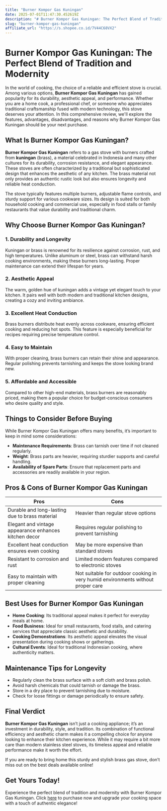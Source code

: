 ```yaml
---
title: "Burner Kompor Gas Kuningan"
date: 2025-07-01T11:47:30.452619Z
description: "# Burner Kompor Gas Kuningan: The Perfect Blend of Tradition and Modernity..."
slug: "burner-kompor-gas-kuningan"
affiliate_url: "https://s.shopee.co.id/7V44C68VX2"
---
```

# Burner Kompor Gas Kuningan: The Perfect Blend of Tradition and Modernity

In the world of cooking, the choice of a reliable and efficient stove is crucial. Among various options, **Burner Kompor Gas Kuningan** has gained popularity for its durability, aesthetic appeal, and performance. Whether you are a home cook, a professional chef, or someone who appreciates traditional craftsmanship fused with modern technology, this stove deserves your attention. In this comprehensive review, we'll explore the features, advantages, disadvantages, and reasons why Burner Kompor Gas Kuningan should be your next purchase.

## What Is Burner Kompor Gas Kuningan?

**Burner Kompor Gas Kuningan** refers to a gas stove with burners crafted from **kuningan** (brass), a material celebrated in Indonesia and many other cultures for its durability, corrosion resistance, and elegant appearance. These stoves are often characterized by a traditional but sophisticated design that enhances the aesthetic of any kitchen. The brass material not only provides an authentic rustic look but also ensures longevity and reliable heat conduction.

The stove typically features multiple burners, adjustable flame controls, and sturdy support for various cookware sizes. Its design is suited for both household cooking and commercial use, especially in food stalls or family restaurants that value durability and traditional charm.

## Why Choose Burner Kompor Gas Kuningan?

### 1. **Durability and Longevity**
Kuningan or brass is renowned for its resilience against corrosion, rust, and high temperatures. Unlike aluminum or steel, brass can withstand harsh cooking environments, making these burners long-lasting. Proper maintenance can extend their lifespan for years.

### 2. **Aesthetic Appeal**
The warm, golden hue of kuningan adds a vintage yet elegant touch to your kitchen. It pairs well with both modern and traditional kitchen designs, creating a cozy and inviting ambiance.

### 3. **Excellent Heat Conduction**
Brass burners distribute heat evenly across cookware, ensuring efficient cooking and reducing hot spots. This feature is especially beneficial for recipes requiring precise temperature control.

### 4. **Easy to Maintain**
With proper cleaning, brass burners can retain their shine and appearance. Regular polishing prevents tarnishing and keeps the stove looking brand new.

### 5. **Affordable and Accessible**
Compared to other high-end materials, brass burners are reasonably priced, making them a popular choice for budget-conscious consumers who desire quality and style.

## Things to Consider Before Buying

While Burner Kompor Gas Kuningan offers many benefits, it’s important to keep in mind some considerations:

- **Maintenance Requirements**: Brass can tarnish over time if not cleaned regularly.
- **Weight**: Brass parts are heavier, requiring sturdier supports and careful handling.
- **Availability of Spare Parts**: Ensure that replacement parts and accessories are readily available in your region.

## Pros & Cons of Burner Kompor Gas Kuningan

| **Pros** | **Cons** |
| --- | --- |
| Durable and long-lasting due to brass material | Heavier than regular stove options |
| Elegant and vintage appearance enhances kitchen decor | Requires regular polishing to prevent tarnishing |
| Excellent heat conduction ensures even cooking | May be more expensive than standard stoves |
| Resistant to corrosion and rust | Limited modern features compared to electronic stoves |
| Easy to maintain with proper cleaning | Not suitable for outdoor cooking in very humid environments without proper care |

## Best Uses for Burner Kompor Gas Kuningan

- **Home Cooking**: Its traditional appeal makes it perfect for everyday meals at home.
- **Food Business**: Ideal for small restaurants, food stalls, and catering services that appreciate classic aesthetic and durability.
- **Cooking Demonstrations**: Its aesthetic appeal elevates the visual presentation during cooking shows or gatherings.
- **Cultural Events**: Ideal for traditional Indonesian cooking, where authenticity matters.

## Maintenance Tips for Longevity

- Regularly clean the brass surface with a soft cloth and brass polish.
- Avoid harsh chemicals that could tarnish or damage the brass.
- Store in a dry place to prevent tarnishing due to moisture.
- Check for loose fittings or damage periodically to ensure safety.

## Final Verdict

**Burner Kompor Gas Kuningan** isn’t just a cooking appliance; it’s an investment in durability, style, and tradition. Its combination of functional efficiency and aesthetic charm makes it a compelling choice for anyone looking to enhance their kitchen experience. While it may require a bit more care than modern stainless steel stoves, its timeless appeal and reliable performance make it worth the effort.

If you are ready to bring home this sturdy and stylish brass gas stove, don’t miss out on the best deals available online!

## Get Yours Today!

Experience the perfect blend of tradition and modernity with Burner Kompor Gas Kuningan. Click [here](https://s.shopee.co.id/7V44C68VX2) to purchase now and upgrade your cooking space with a touch of authentic elegance!